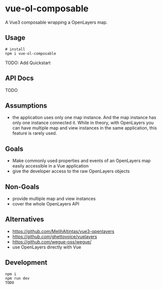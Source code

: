 # vue-ol-composable

A Vue3 composable wrapping a OpenLayers map.

## Usage

```shell
# install
npm i vue-ol-composable
```

TODO: Add Quickstart

## API Docs

TODO

## Assumptions

- the application uses only one map instance. And the map instance has only one instance connected it. While in theory, with OpenLayers you can have multiple map and view instances in the same application, this feature is rarely used.

## Goals

- Make commonly used properties and events of an OpenLayers map easily accessible in a Vue application
- give the developer access to the raw OpenLayers objects

## Non-Goals

- provide multiple map and view instances
- cover the whole OpenLayers API

## Alternatives

- https://github.com/MelihAltintas/vue3-openlayers
- https://github.com/ghettovoice/vuelayers
- https://github.com/wegue-oss/wegue/
- use OpenLayers directly with Vue

## Development

```shell
npm i
npm run dev
TODO
```

